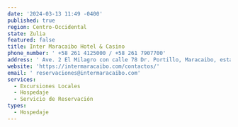 ```yaml
---
date: '2024-03-13 11:49 -0400'
published: true
region: Centro-Occidental
state: Zulia
featured: false
title: Inter Maracaibo Hotel & Casino
phone_number: ' +58 261 4125000 / +58 261 7907700'
address: ' Ave. 2 El Milagro con calle 78 Dr. Portillo, Maracaibo, estado Zulia. Venezuela'
website: 'https://intermaracaibo.com/contactos/'
email: ' reservaciones@intermaracaibo.com'
services:
  - Excursiones Locales
  - Hospedaje
  - Servicio de Reservación
types:
  - Hospedaje
---
```

#
